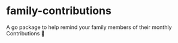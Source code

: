 # family-contributions
A go package to help remind your family members of their monthly Contributions 📲
